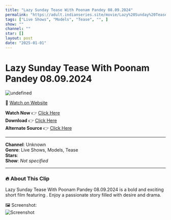 ```yaml
---
title: "Lazy Sunday Tease With Poonam Pandey 08.09.2024"
permalink: "https://adult.indianseries.site/movie/Lazy%20Sunday%20Tease%20With%20Poonam%20Pandey%2008.09.2024"
tags: ["Live Shows", "Models", "Tease", "", ]
show: ""
channel: ""
star: []
layout: post
date: "2025-01-01"
---
```


# Lazy Sunday Tease With Poonam Pandey 08.09.2024

![undefined](https://desisins.com/wp-content/uploads/2024/09/Poonam-Pandey-DesiSins.com_.jpg)

🔗 [Watch on Website](https://adult.indianseries.site/movie/Lazy%20Sunday%20Tease%20With%20Poonam%20Pandey%2008.09.2024)

**Watch Now** 👉 [Click Here](https://adult.indianseries.site/movie/Lazy%20Sunday%20Tease%20With%20Poonam%20Pandey%2008.09.2024)  
**Download** 👉 [Click Here](https://adult.indianseries.site/movie/Lazy%20Sunday%20Tease%20With%20Poonam%20Pandey%2008.09.2024)  
**Alternate Source** 👉 [Click Here](https://adult.indianseries.site/movie/Lazy%20Sunday%20Tease%20With%20Poonam%20Pandey%2008.09.2024)

---

**Channel**: Unknown  
**Genre**: Live Shows, Models, Tease  
**Stars**:   
**Show**: *Not specified*

---

### 🔥 About This Clip

Lazy Sunday Tease With Poonam Pandey 08.09.2024 is a bold and exciting short film featuring . Enjoy a passionate story filled with desire and drama.
 
🖼️ Screenshot:  
![Screenshot](https://desisins.com/wp-content/uploads/2024/09/Poonam-Pandey-DesiSins.com_.jpg)
